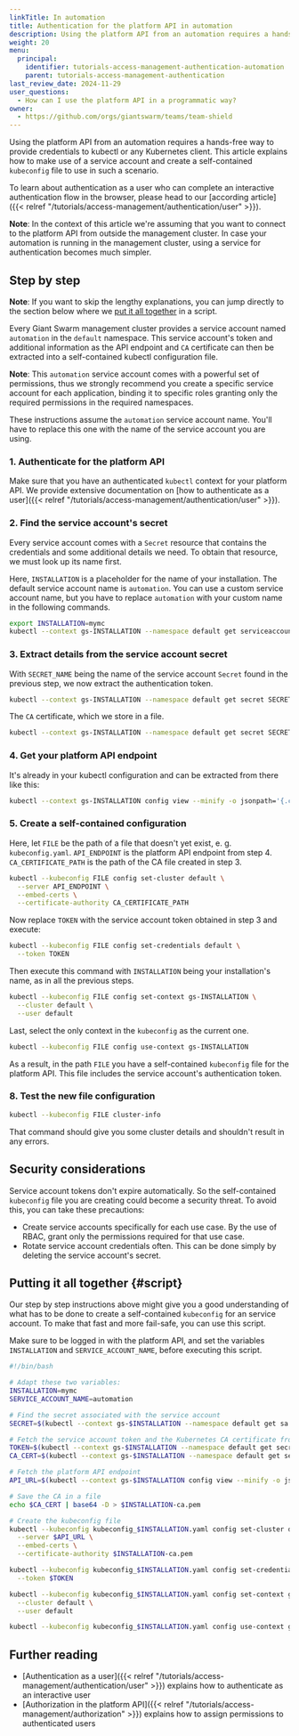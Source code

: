 ```yaml
---
linkTitle: In automation
title: Authentication for the platform API in automation
description: Using the platform API from an automation requires a hands-free way to provide credentials to kubectl or any `kubernetes` client. This article explains how to obtain a service account token to use in such a scenario.
weight: 20
menu:
  principal:
    identifier: tutorials-access-management-authentication-automation
    parent: tutorials-access-management-authentication
last_review_date: 2024-11-29
user_questions:
  - How can I use the platform API in a programmatic way?
owner:
  - https://github.com/orgs/giantswarm/teams/team-shield
---
```


Using the platform API from an automation requires a hands-free way to provide credentials to kubectl or any Kubernetes client. This article explains how to make use of a service account and create a self-contained `kubeconfig` file to use in such a scenario.

To learn about authentication as a user who can complete an interactive authentication flow in the browser, please head to our [according article]({{< relref "/tutorials/access-management/authentication/user" >}}).

__Note__: In the context of this article we're assuming that you want to connect to the platform API from outside the management cluster. In case your automation is running in the management cluster, using a service for authentication becomes much simpler.

## Step by step

__Note__: If you want to skip the lengthy explanations, you can jump directly to the section below where we [put it all together](#script) in a script.

Every Giant Swarm management cluster provides a service account named `automation` in the `default` namespace. This service account's token and additional information as the API endpoint and `CA` certificate can then be extracted into a self-contained kubectl configuration file.

__Note__: This `automation` service account comes with a powerful set of permissions, thus we strongly recommend you create a specific service account for each application, binding it to specific roles granting only the required permissions in the required namespaces.

These instructions assume the `automation` service account name. You'll have to replace this one with the name of the service account you are using.

### 1. Authenticate for the platform API

Make sure that you have an authenticated `kubectl` context for your platform API. We provide extensive documentation on [how to authenticate as a user]({{< relref "/tutorials/access-management/authentication/user" >}}).

### 2. Find the service account's secret

Every service account comes with a `Secret` resource that contains the credentials and some additional details we need. To obtain that resource, we must look up its name first.

Here, `INSTALLATION` is a placeholder for the name of your installation. The default service account name is `automation`. You can use a custom service account name, but you have to replace `automation` with your custom name in the following commands.

```sh
export INSTALLATION=mymc
kubectl --context gs-INSTALLATION --namespace default get serviceaccount automation -o jsonpath='{.secrets[0].name}'
```

### 3. Extract details from the service account secret

With `SECRET_NAME` being the name of the service account `Secret` found in the previous step, we now extract the authentication token.

```sh
kubectl --context gs-INSTALLATION --namespace default get secret SECRET_NAME -o jsonpath='{.data.token}' | base64 --decode
```

The `CA` certificate, which we store in a file.

```sh
kubectl --context gs-INSTALLATION --namespace default get secret SECRET_NAME -o jsonpath='{.data.ca\.crt}' | base64 --decode > ca.pem
```

### 4. Get your platform API endpoint

It's already in your kubectl configuration and can be extracted from there like this:

```sh
kubectl --context gs-INSTALLATION config view --minify -o jsonpath='{.clusters[0].cluster.server}'
```

### 5. Create a self-contained configuration

Here, let `FILE` be the path of a file that doesn't yet exist, e. g. `kubeconfig.yaml`. `API_ENDPOINT` is the platform API endpoint from step 4. `CA_CERTIFICATE_PATH` is the path of the CA file created in step 3.

```sh
kubectl --kubeconfig FILE config set-cluster default \
  --server API_ENDPOINT \
  --embed-certs \
  --certificate-authority CA_CERTIFICATE_PATH
```

Now replace `TOKEN` with the service account token obtained in step 3 and execute:

```sh
kubectl --kubeconfig FILE config set-credentials default \
  --token TOKEN
```

Then execute this command with `INSTALLATION` being your installation's name, as in all the previous steps.

```sh
kubectl --kubeconfig FILE config set-context gs-INSTALLATION \
  --cluster default \
  --user default
```

Last, select the only context in the `kubeconfig` as the current one.

```sh
kubectl --kubeconfig FILE config use-context gs-INSTALLATION
```

As a result, in the path `FILE` you have a self-contained `kubeconfig` file for the platform API. This file includes the service account's authentication token.

### 8. Test the new file configuration

```sh
kubectl --kubeconfig FILE cluster-info
```

That command should give you some cluster details and shouldn't result in any errors.

## Security considerations

Service account tokens don't expire automatically. So the self-contained `kubeconfig` file you are creating could become a security threat. To avoid this, you can take these precautions:

- Create service accounts specifically for each use case. By the use of RBAC, grant only the permissions required for that use case.
- Rotate service account credentials often. This can be done simply by deleting the service account's secret.

## Putting it all together {#script}

Our step by step instructions above might give you a good understanding of what has to be done to create a self-contained `kubeconfig` for an service account. To make that fast and more fail-safe, you can use this script.

Make sure to be logged in with the platform API, and set the variables `INSTALLATION` and `SERVICE_ACCOUNT_NAME`, before executing this script.

```bash
#!/bin/bash

# Adapt these two variables:
INSTALLATION=mymc
SERVICE_ACCOUNT_NAME=automation

# Find the secret associated with the service account
SECRET=$(kubectl --context gs-$INSTALLATION --namespace default get sa $SERVICE_ACCOUNT_NAME -o jsonpath='{.secrets[0].name}')

# Fetch the service account token and the Kubernetes CA certificate from the secret
TOKEN=$(kubectl --context gs-$INSTALLATION --namespace default get secret $SECRET -o jsonpath='{.data.token}' | base64 --decode)
CA_CERT=$(kubectl --context gs-$INSTALLATION --namespace default get secret $SECRET -o jsonpath='{.data.ca\.crt}')

# Fetch the platform API endpoint
API_URL=$(kubectl --context gs-$INSTALLATION config view --minify -o jsonpath='{.clusters[0].cluster.server}')

# Save the CA in a file
echo $CA_CERT | base64 -D > $INSTALLATION-ca.pem

# Create the kubeconfig file
kubectl --kubeconfig kubeconfig_$INSTALLATION.yaml config set-cluster default \
  --server $API_URL \
  --embed-certs \
  --certificate-authority $INSTALLATION-ca.pem

kubectl --kubeconfig kubeconfig_$INSTALLATION.yaml config set-credentials default \
  --token $TOKEN

kubectl --kubeconfig kubeconfig_$INSTALLATION.yaml config set-context gs-$INSTALLATION \
  --cluster default \
  --user default

kubectl --kubeconfig kubeconfig_$INSTALLATION.yaml config use-context gs-$INSTALLATION
```

## Further reading

- [Authentication as a user]({{< relref "/tutorials/access-management/authentication/user" >}}) explains how to authenticate as an interactive user
- [Authorization in the platform API]({{< relref "/tutorials/access-management/authorization" >}}) explains how to assign permissions to authenticated users
